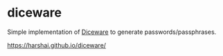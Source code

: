 # diceware

Simple implementation of [Diceware](http://world.std.com/~reinhold/diceware.html) to generate passwords/passphrases. 

https://harshai.github.io/diceware/
